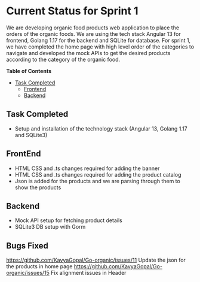 # Current Status for Sprint 1
We are developing organic food products web application to place the orders of the organic foods. We are using the tech stack Angular 13 for frontend, Golang 1.17 for the backend and SQLite for database. For sprint 1, we have completed the home page with
high level order of the categories to navigate and developed the mock APIs to get the desired products according to the category of the organic food.  

**Table of Contents**
* [Task Completed](#task-completed)  
    - [Frontend](#frontend)  
    - [Backend](#backend)

## Task Completed
- Setup and installation of the technology stack (Angular 13, Golang 1.17 and SQLite3)

## FrontEnd

- HTML CSS and .ts changes required for adding the banner
- HTML CSS and .ts changes required for adding the product catalog
- Json is added for the products and we are parsing through them to show the products

## Backend

- Mock API setup for fetching product details
- SQLite3 DB setup with Gorm 

## Bugs Fixed

https://github.com/KavyaGopal/Go-organic/issues/11 Update the json for the products in home page
https://github.com/KavyaGopal/Go-organic/issues/15 Fix alignment issues in Header